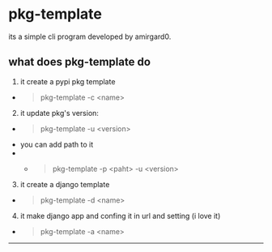 # pkg-template

its a simple cli program developed by amirgard0.

## what does pkg-template do

1. it create a pypi pkg template

- > pkg-template -c \<name>

2. it update pkg's version:

- > pkg-template -u \<version>
- you can add path to it
- - > pkg-template -p \<paht> -u \<version>

3. it create a django template

- > pkg-template -d \<name>

4. it make django app and confing it in url and setting (i love it)

- > pkg-template -a \<name>

---
